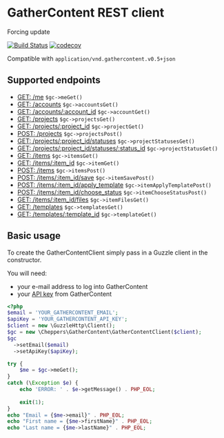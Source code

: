 
# GatherContent REST client

Forcing update

[![Build Status](https://travis-ci.org/Cheppers/gathercontent-client.svg?branch=master)](https://travis-ci.org/Cheppers/gathercontent-client)
[![codecov](https://codecov.io/gh/Cheppers/gathercontent-client/branch/master/graph/badge.svg)](https://codecov.io/gh/Cheppers/gathercontent-client)

Compatible with `application/vnd.gathercontent.v0.5+json`


## Supported endpoints

- [GET:  /me](https://docs.gathercontent.com/reference#get-me) `$gc->meGet()`
- [GET:  /accounts](https://docs.gathercontent.com/reference#get-accounts) `$gc->accountsGet()`
- [GET:  /accounts/:account_id](https://docs.gathercontent.com/reference#get-accountsaccount_id) `$gc->accountGet()`
- [GET:  /projects](https://docs.gathercontent.com/reference#get-projects) `$gc->projectsGet()`
- [GET:  /projects/:project_id](https://docs.gathercontent.com/reference#get-project-by-id) `$gc->projectGet()`
- [POST: /projects](https://docs.gathercontent.com/reference#post-projects) `$gc->projectsPost()`
- [GET:  /projects/:project_id/statuses](https://docs.gathercontent.com/reference#get-project-statuses) `$gc->projectStatusesGet()`
- [GET:  /projects/:project_id/statuses/:status_id](https://docs.gathercontent.com/reference#get-project-statuses-by-id) `$gc->projectStatusGet()`
- [GET:  /items](https://docs.gathercontent.com/reference#get-items) `$gc->itemsGet()`
- [GET:  /items/:item_id](https://docs.gathercontent.com/reference#get-items-by-id) `$gc->itemGet()`
- [POST: /items](https://docs.gathercontent.com/reference#post-items) `$gc->itemsPost()`
- [POST: /items/:item_id/save](https://docs.gathercontent.com/reference#post-item-save) `$gc->itemSavePost()`
- [POST: /items/:item_id/apply_template](https://docs.gathercontent.com/reference#post-item-apply_template) `$gc->itemApplyTemplatePost()`
- [POST: /items/:item_id/choose_status](https://docs.gathercontent.com/reference#post-item-choose_status) `$gc->itemChooseStatusPost()`
- [GET:  /items/:item_id/files](https://docs.gathercontent.com/reference#get-item-files) `$gc->itemFilesGet()`
- [GET:  /templates](https://docs.gathercontent.com/reference#get-templates) `$gc->templatesGet()`
- [GET:  /templates/:template_id](https://docs.gathercontent.com/reference#get-template-by-id) `$gc->templateGet()`


## Basic usage

To create the GatherContentClient simply pass in a Guzzle client in the constructor.

You will need:

- your e-mail address to log into GatherContent
- your [API key](https://docs.gathercontent.com/reference#authentication) from GatherContent

```php
<?php
$email = 'YOUR_GATHERCONTENT_EMAIL';
$apiKey = 'YOUR_GATHERCONTENT_API_KEY';
$client = new \GuzzleHttp\Client();
$gc = new \Cheppers\GatherContent\GatherContentClient($client);
$gc
  ->setEmail($email)
  ->setApiKey($apiKey);

try {
    $me = $gc->meGet();
}
catch (\Exception $e) {
    echo 'ERROR: ' . $e->getMessage() . PHP_EOL;
    
    exit(1);
}
echo "Email = {$me->email}" . PHP_EOL;
echo "First name = {$me->firstName}" . PHP_EOL;
echo "Last name = {$me->lastName}" . PHP_EOL;
```
